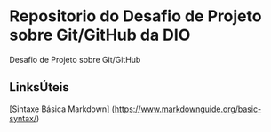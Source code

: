 #  Repositorio do Desafio de Projeto sobre Git/GitHub da DIO
Desafio de Projeto sobre Git/GitHub

## LinksÚteis
[Sintaxe Básica Markdown] (https://www.markdownguide.org/basic-syntax/)
